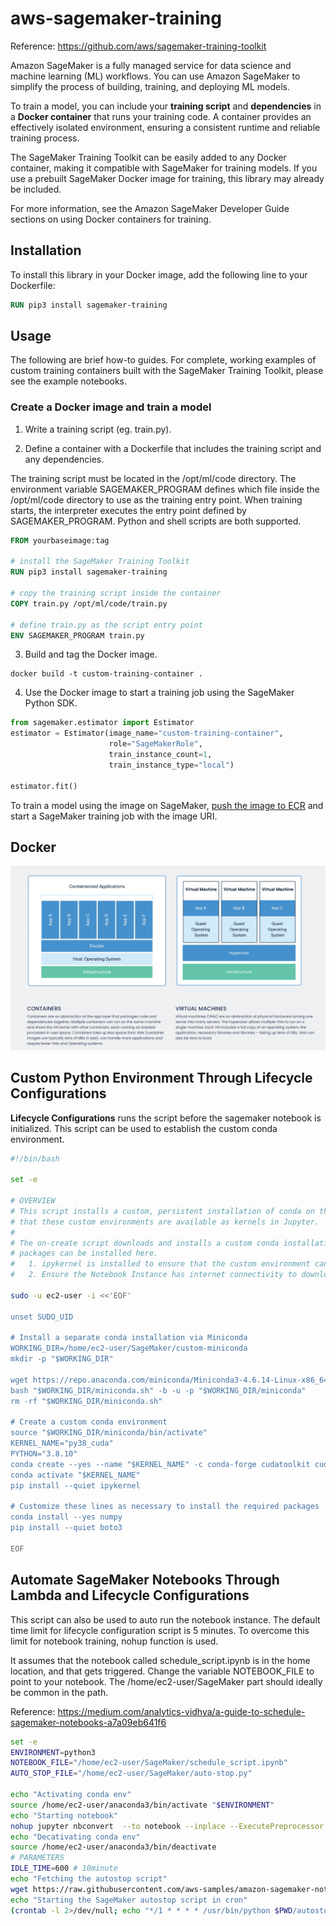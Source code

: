 # aws-sagemaker-training

Reference: https://github.com/aws/sagemaker-training-toolkit

Amazon SageMaker is a fully managed service for data science and machine learning (ML) workflows. You can use Amazon SageMaker to simplify the process of building, training, and deploying ML models.

To train a model, you can include your **training script** and **dependencies** in a **Docker container** that runs your training code. A container provides an effectively isolated environment, ensuring a consistent runtime and reliable training process.

The SageMaker Training Toolkit can be easily added to any Docker container, making it compatible with SageMaker for training models. If you use a prebuilt SageMaker Docker image for training, this library may already be included.

For more information, see the Amazon SageMaker Developer Guide sections on using Docker containers for training.


## Installation

To install this library in your Docker image, add the following line to your Dockerfile:
```dockerfile
RUN pip3 install sagemaker-training
```

## Usage

The following are brief how-to guides. For complete, working examples of custom training containers built with the SageMaker Training Toolkit, please see the example notebooks.

### Create a Docker image and train a model

1. Write a training script (eg. train.py).

2. Define a container with a Dockerfile that includes the training script and any dependencies.

The training script must be located in the /opt/ml/code directory. The environment variable SAGEMAKER_PROGRAM defines which file inside the /opt/ml/code directory to use as the training entry point. When training starts, the interpreter executes the entry point defined by SAGEMAKER_PROGRAM. Python and shell scripts are both supported.

```dockerfile
FROM yourbaseimage:tag

# install the SageMaker Training Toolkit 
RUN pip3 install sagemaker-training

# copy the training script inside the container
COPY train.py /opt/ml/code/train.py

# define train.py as the script entry point
ENV SAGEMAKER_PROGRAM train.py
```

3. Build and tag the Docker image.
```
docker build -t custom-training-container .
```

4. Use the Docker image to start a training job using the SageMaker Python SDK.

```python
from sagemaker.estimator import Estimator
estimator = Estimator(image_name="custom-training-container",
                      role="SageMakerRole",
                      train_instance_count=1,
                      train_instance_type="local")

estimator.fit()
```
To train a model using the image on SageMaker, [push the image to ECR](https://docs.aws.amazon.com/AmazonECR/latest/userguide/docker-push-ecr-image.html) and start a SageMaker training job with the image URI.


## Docker

![image](./docker.PNG)


## Custom Python Environment Through Lifecycle Configurations

**Lifecycle Configurations** runs the script before the sagemaker notebook is initialized. This script can be used to establish the custom conda environment. 

```bash
#!/bin/bash

set -e

# OVERVIEW
# This script installs a custom, persistent installation of conda on the Notebook Instance's EBS volume, and ensures
# that these custom environments are available as kernels in Jupyter.
# 
# The on-create script downloads and installs a custom conda installation to the EBS volume via Miniconda. Any relevant
# packages can be installed here.
#   1. ipykernel is installed to ensure that the custom environment can be used as a Jupyter kernel   
#   2. Ensure the Notebook Instance has internet connectivity to download the Miniconda installer

sudo -u ec2-user -i <<'EOF'

unset SUDO_UID

# Install a separate conda installation via Miniconda
WORKING_DIR=/home/ec2-user/SageMaker/custom-miniconda
mkdir -p "$WORKING_DIR"

wget https://repo.anaconda.com/miniconda/Miniconda3-4.6.14-Linux-x86_64.sh -O "$WORKING_DIR/miniconda.sh"
bash "$WORKING_DIR/miniconda.sh" -b -u -p "$WORKING_DIR/miniconda" 
rm -rf "$WORKING_DIR/miniconda.sh"

# Create a custom conda environment
source "$WORKING_DIR/miniconda/bin/activate"
KERNEL_NAME="py38_cuda"
PYTHON="3.8.10"
conda create --yes --name "$KERNEL_NAME" -c conda-forge cudatoolkit cudnn python="$PYTHON"
conda activate "$KERNEL_NAME"
pip install --quiet ipykernel

# Customize these lines as necessary to install the required packages
conda install --yes numpy
pip install --quiet boto3

EOF

```

## Automate SageMaker Notebooks Through Lambda and Lifecycle Configurations

This script can also be used to auto run the notebook instance. The default time limit for lifecycle configuration script is 5 minutes. To overcome this limit for notebook training, nohup function is used.

 It assumes that the notebook called schedule_script.ipynb is in the home location, and that gets triggered. Change the variable NOTEBOOK_FILE to point to your notebook. The /home/ec2-user/SageMaker part should ideally be common in the path.
 
Reference: https://medium.com/analytics-vidhya/a-guide-to-schedule-sagemaker-notebooks-a7a09eb641f6
 
 ```bash
 set -e
ENVIRONMENT=python3
NOTEBOOK_FILE="/home/ec2-user/SageMaker/schedule_script.ipynb"
AUTO_STOP_FILE="/home/ec2-user/SageMaker/auto-stop.py"
 
echo "Activating conda env"
source /home/ec2-user/anaconda3/bin/activate "$ENVIRONMENT"
echo "Starting notebook"
nohup jupyter nbconvert  --to notebook --inplace --ExecutePreprocessor.timeout=600 --ExecutePreprocessor.kernel_name=python3 --execute "$NOTEBOOK_FILE" &
echo "Decativating conda env"
source /home/ec2-user/anaconda3/bin/deactivate
# PARAMETERS
IDLE_TIME=600 # 10minute
echo "Fetching the autostop script"
wget https://raw.githubusercontent.com/aws-samples/amazon-sagemaker-notebook-instance-lifecycle-config-samples/master/scripts/auto-stop-idle/autostop.py
echo "Starting the SageMaker autostop script in cron"
(crontab -l 2>/dev/null; echo "*/1 * * * * /usr/bin/python $PWD/autostop.py --time $IDLE_TIME --ignore-connections") | crontab -
 ```
